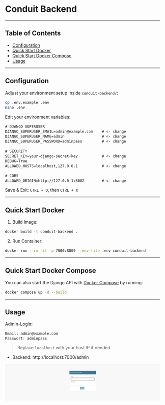 # Conduit Backend

---

## Table of Contents
- [Configuration](#configuration)
- [Quick Start Docker](#quick-start-docker)
- [Quick Start Docker Compose](#quick-start-docker-compose)
- [Usage](#usage)

---

## Configuration

Adjust your environment setup inside `conduit-backend/`:

```bash
cp .env.example .env
nano .env
```

Edit your environment variables:

```text
# DJANGO SUPERUSER
DJANGO_SUPERUSER_EMAIL=admin@example.com    # <- change
DJANGO_SUPERUSER_NAME=admin                 # <- change
DJANGO_SUPERUSER_PASSWORD=adminpass         # <- change

# SECURITY
SECRET_KEY=your-django-secret-key           # <- change
DEBUG=True
ALLOWED_HOSTS=localhost,127.0.0.1           # <- change

# CORS
ALLOWED_ORIGIN=http://127.0.0.1:8082        # <- change
```
Save & Exit: `CTRL + O`, then `CTRL + X`

---


## Quick Start Docker

1. Build Image:
```bash
docker build -t conduit-backend .
```

2. Run Container:
```bash
docker run --rm -it -p 7000:8000 --env-file .env conduit-backend
```

---

## Quick Start Docker Compose

You can also start the Django API with [Docker Compose](https://github.com/GeorgStrassberger/conduit-backend/blob/docker/docker-compose.yml) by running:
```bash
docker compose up -d --build
```
---

## Usage

Admin-Login:
```text
Email: admin@example.com
Passwort: adminpass
```

>Replace `localhost` with your host IP if needed.

- Backend: http://localhost:7000/admin

![django_admin_login.png](img/django_administration.png)